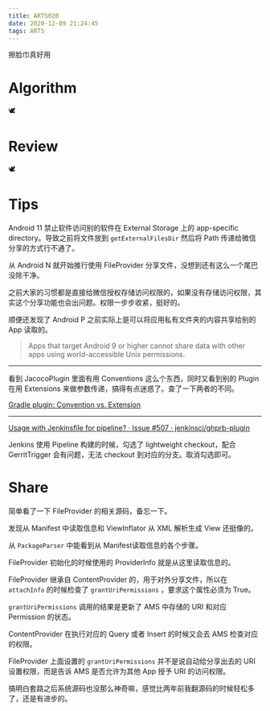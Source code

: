```yaml
---
title: ARTS020
date: 2020-12-09 21:24:45
tags: ARTS
---
```


擦脸巾真好用
<!--more-->

# Algorithm

🕊️

# Review

🕊️

# Tips

Android 11 禁止软件访问别的软件在 External Storage 上的 app-specific directory。导致之前将文件放到 `getExternalFilesDir` 然后将 Path 传递给微信分享的方式行不通了。

从 Android N 就开始推行使用 FileProvider 分享文件，没想到还有这么一个尾巴没除干净。

之前大家的习惯都是直接给微信授权存储访问权限的，如果没有存储访问权限，其实这个分享功能也会出问题。权限一步步收紧，挺好的。

顺便还发现了 Android P 之前实际上是可以将应用私有文件夹的内容共享给别的 App 读取的。

> Apps that target Android 9 or higher cannot share data with other apps using world-accessible Unix permissions.

---

看到 JacocoPlugin 里面有用 Conventions 这么个东西，同时又看到别的 Plugin 在用 Extensions 来做参数传递，搞得有点迷惑了。查了一下两者的不同。

[Gradle plugin: Convention vs. Extension](https://stackoverflow.com/questions/17589206/gradle-plugin-convention-vs-extension)

---

[Usage with Jenkinsfile for pipeline? · Issue #507 · jenkinsci/ghprb-plugin](https://github.com/jenkinsci/ghprb-plugin/issues/507)

Jenkins 使用 Pipeline 构建的时候，勾选了 lightweight checkout，配合 GerritTrigger 会有问题，无法 checkout 到对应的分支。取消勾选即可。

# Share

简单看了一下 FileProvider 的相关源码，备忘一下。

发现从 Manifest 中读取信息和 ViewInflator 从 XML 解析生成 View 还挺像的。

从 `PackageParser` 中能看到从 Manifest读取信息的各个步骤。

FileProvider 初始化的时候使用的 ProviderInfo 就是从这里读取信息的。

FileProvider 继承自 ContentProvider 的，用于对外分享文件，所以在 `attachInfo` 的时候检查了 `grantUriPermissions` ，要求这个属性必须为 True。

`grantUriPermissions` 调用的结果是更新了 AMS 中存储的 URI 和对应 Permission 的状态。

ContentProvider 在执行对应的 Query 或者 Insert 的时候又会去 AMS 检查对应的权限。

FileProvider 上面设置的 `grantUriPermissions` 并不是说自动给分享出去的 URI 设置权限，而是告诉 AMS 是否允许为其他 App 授予 URI 的访问权限。

搞明白套路之后系统源码也没那么神奇嘛，感觉比两年前我翻源码的时候轻松多了，还是有进步的。
